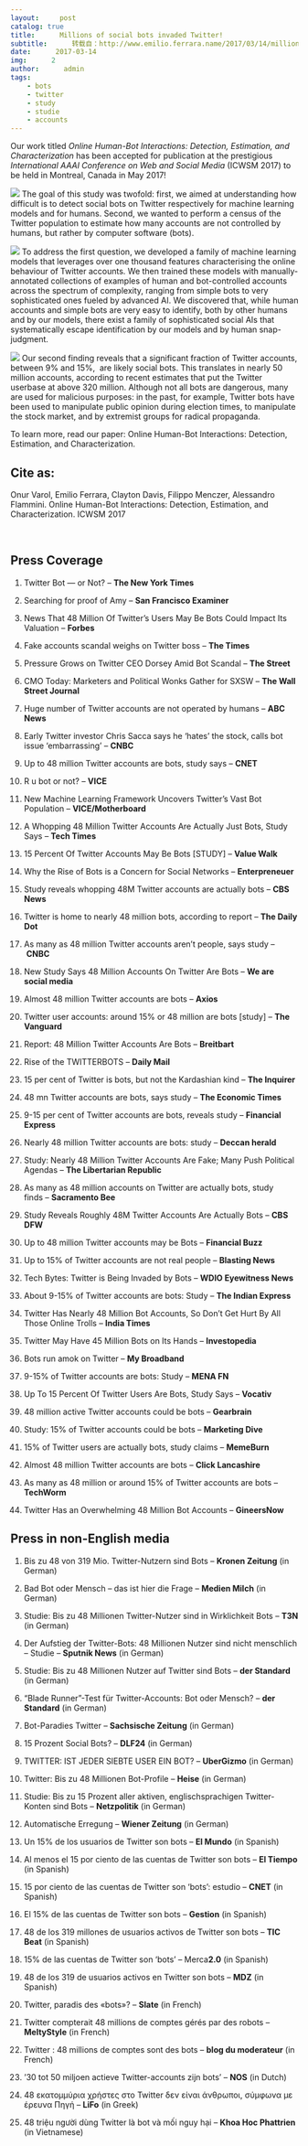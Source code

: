 ```yaml
---
layout:     post
catalog: true
title:      Millions of social bots invaded Twitter!
subtitle:      转载自：http://www.emilio.ferrara.name/2017/03/14/millions-of-social-bots-invaded-twitter/
date:      2017-03-14
img:      2
author:      admin
tags:
    - bots
    - twitter
    - study
    - studie
    - accounts
---
```


Our work titled *Online Human-Bot Interactions: Detection, Estimation, and Characterization* has been accepted for publication at the prestigious *International AAAI Conference on Web and Social Media* (ICWSM 2017) to be held in Montreal, Canada in May 2017!

![](http://www.emilio.ferrara.name/wp-content/uploads/2017/03/dataset_effect_distributions__mixture-2000-10000_sum2-300x200.png)
The goal of this study was twofold: first, we aimed at understanding how difficult is to detect social bots on Twitter respectively for machine learning models and for humans. Second, we wanted to perform a census of the Twitter population to estimate how many accounts are not controlled by humans, but rather by computer software (bots).

![](http://www.emilio.ferrara.name/wp-content/uploads/2017/03/prediction_densities_nlarge_collection_mixture-2000-2000_v2-300x290.png)
To address the first question, we developed a family of machine learning models that leverages over one thousand features characterising the online behaviour of Twitter accounts. We then trained these models with manually-annotated collections of examples of human and bot-controlled accounts across the spectrum of complexity, ranging from simple bots to very sophisticated ones fueled by advanced AI. We discovered that, while human accounts and simple bots are very easy to identify, both by other humans and by our models, there exist a family of sophisticated social AIs that systematically escape identification by our models and by human snap-judgment.

![](http://www.emilio.ferrara.name/wp-content/uploads/2017/03/clustering_tsne-distributions_nCluster10-300x237.png)
Our second finding reveals that a significant fraction of Twitter accounts, between 9% and 15%,  are likely social bots. This translates in nearly 50 million accounts, according to recent estimates that put the Twitter userbase at above 320 million. Although not all bots are dangerous, many are used for malicious purposes: in the past, for example, Twitter bots have been used to manipulate public opinion during election times, to manipulate the stock market, and by extremist groups for radical propaganda.

To learn more, read our paper: Online Human-Bot Interactions: Detection, Estimation, and Characterization.

## Cite as:

Onur Varol, Emilio Ferrara, Clayton Davis, Filippo Menczer, Alessandro Flammini. Online Human-Bot Interactions: Detection, Estimation, and Characterization. ICWSM 2017

 

## Press Coverage

1. Twitter Bot — or Not? – **The New York Times**

1. Searching for proof of Amy – **San Francisco Examiner**

1. News That 48 Million Of Twitter’s Users May Be Bots Could Impact Its Valuation – **Forbes**

1. Fake accounts scandal weighs on Twitter boss – **The Times**

1. Pressure Grows on Twitter CEO Dorsey Amid Bot Scandal – **The Street**

1. CMO Today: Marketers and Political Wonks Gather for SXSW – **The Wall Street Journal**

1. Huge number of Twitter accounts are not operated by humans – **ABC News**

1. Early Twitter investor Chris Sacca says he ‘hates’ the stock, calls bot issue ‘embarrassing’ – **CNBC**

1. Up to 48 million Twitter accounts are bots, study says – **CNET**

1. R u bot or not? – **VICE**

1. New Machine Learning Framework Uncovers Twitter’s Vast Bot Population – **VICE/Motherboard**

1. A Whopping 48 Million Twitter Accounts Are Actually Just Bots, Study Says – **Tech Times**

1. 15 Percent Of Twitter Accounts May Be Bots [STUDY] – **Value Walk**

1. Why the Rise of Bots is a Concern for Social Networks – **Enterpreneuer**

1. Study reveals whopping 48M Twitter accounts are actually bots – **CBS News**

1. Twitter is home to nearly 48 million bots, according to report – **The Daily Dot**

1. As many as 48 million Twitter accounts aren’t people, says study – **CNBC**

1. New Study Says 48 Million Accounts On Twitter Are Bots – **We are social media**

1. Almost 48 million Twitter accounts are bots – **Axios**

1. Twitter user accounts: around 15% or 48 million are bots [study] – **The Vanguard**

1. Report: 48 Million Twitter Accounts Are Bots – **Breitbart**

1. Rise of the TWITTERBOTS – **Daily Mail**

1. 15 per cent of Twitter is bots, but not the Kardashian kind – **The Inquirer**

1. 48 mn Twitter accounts are bots, says study – **The Economic Times**

1. 9-15 per cent of Twitter accounts are bots, reveals study – **Financial Express**

1. Nearly 48 million Twitter accounts are bots: study – **Deccan herald**

1. Study: Nearly 48 Million Twitter Accounts Are Fake; Many Push Political Agendas – **The Libertarian Republic**

1. As many as 48 million accounts on Twitter are actually bots, study finds – **Sacramento Bee**

1. Study Reveals Roughly 48M Twitter Accounts Are Actually Bots – **CBS DFW**

1. Up to 48 million Twitter accounts may be Bots – **Financial Buzz**

1. Up to 15% of Twitter accounts are not real people – **Blasting News**

1. Tech Bytes: Twitter is Being Invaded by Bots – **WDIO Eyewitness News**

1. About 9-15% of Twitter accounts are bots: Study – **The Indian Express**

1. Twitter Has Nearly 48 Million Bot Accounts, So Don’t Get Hurt By All Those Online Trolls – **India Times**

1. Twitter May Have 45 Million Bots on Its Hands – **Investopedia**

1. Bots run amok on Twitter – **My Broadband**

1. 9-15% of Twitter accounts are bots: Study – **MENA FN**

1. Up To 15 Percent Of Twitter Users Are Bots, Study Says – **Vocativ**

1. 48 million active Twitter accounts could be bots – **Gearbrain**

1. Study: 15% of Twitter accounts could be bots – **Marketing Dive**

1. 15% of Twitter users are actually bots, study claims – **MemeBurn**

1. Almost 48 million Twitter accounts are bots – **Click Lancashire**

1. As many as 48 million or around 15% of Twitter accounts are bots – **TechWorm**

1. Twitter Has an Overwhelming 48 Million Bot Accounts – **GineersNow**


## Press in non-English media

1. Bis zu 48 von 319 Mio. Twitter-Nutzern sind Bots – **Kronen Zeitung** (in German)

1. Bad Bot oder Mensch – das ist hier die Frage – **Medien Milch** (in German)

1. Studie: Bis zu 48 Millionen Twitter-Nutzer sind in Wirklichkeit Bots – **T3N** (in German)

1. Der Aufstieg der Twitter-Bots: 48 Millionen Nutzer sind nicht menschlich – Studie – **Sputnik News** (in German)

1. Studie: Bis zu 48 Millionen Nutzer auf Twitter sind Bots – **der Standard** (in German)

1. “Blade Runner”-Test für Twitter-Accounts: Bot oder Mensch? – **der Standard** (in German)

1. Bot-Paradies Twitter – **Sachsische Zeitung** (in German)

1. 15 Prozent Social Bots? – **DLF24** (in German)

1. TWITTER: IST JEDER SIEBTE USER EIN BOT? – **UberGizmo** (in German)

1. Twitter: Bis zu 48 Millionen Bot-Profile – **Heise** (in German)

1. Studie: Bis zu 15 Prozent aller aktiven, englischsprachigen Twitter-Konten sind Bots – **Netzpolitik** (in German)

1. Automatische Erregung – **Wiener Zeitung** (in German)

1. Un 15% de los usuarios de Twitter son bots – **El Mundo** (in Spanish)

1. Al menos el 15 por ciento de las cuentas de Twitter son bots – **El Tiempo** (in Spanish)

1. 15 por ciento de las cuentas de Twitter son ‘bots’: estudio – **CNET** (in Spanish)

1. El 15% de las cuentas de Twitter son bots – **Gestion** (in Spanish)

1. 48 de los 319 millones de usuarios activos de Twitter son bots – **TIC Beat** (in Spanish)

1. 15% de las cuentas de Twitter son ‘bots’ – Merca**2.0** (in Spanish)

1. 48 de los 319 de usuarios activos en Twitter son bots – **MDZ** (in Spanish)

1. Twitter, paradis des «bots»? – **Slate** (in French)

1. Twitter compterait 48 millions de comptes gérés par des robots – **MeltyStyle** (in French)

1. Twitter : 48 millions de comptes sont des bots – **blog du moderateur** (in French)

1. ’30 tot 50 miljoen actieve Twitter-accounts zijn bots’ – **NOS** (in Dutch)

1. 48 εκατομμύρια χρήστες στο Twitter δεν είναι άνθρωποι, σύμφωνα με έρευνα Πηγή – **LiFo** (in Greek)

1. 48 triệu người dùng Twitter là bot và mối nguy hại – **Khoa Hoc Phattrien** (in Vietnamese)


